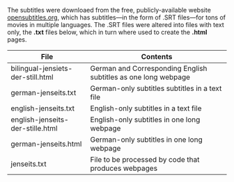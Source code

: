 The subtitles were downloaed from the free, publicly-available website [opensubtitles.org](https://www.opensubtitles.org/en/search/subs), which has subtitles&mdash;in the form of
.SRT files&mdash;for tons of movies in multiple languages. The .SRT files were altered into files with text only, the **.txt** files below, which in turn where used to create the
**.html** pages.

|File|Contents|
|----|--------|
|bilingual-jensiets-der-still.html|German and Corresponding English subtitles as one long webpage|
|german-jenseits.txt|German-only subtitles subtitles in a text file| 
|english-jenseits.txt|English-only subtitles in a text file|
|english-jenseits-der-stille.html|English-only subtitles in one long webpage|
|german-jenseits.html|German-only subtitles in one long webpage||
|jenseits.txt|File to be processed by code that produces webpages|
